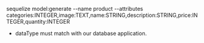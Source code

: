 sequelize model:generate --name product --attributes categories:INTEGER,image:TEXT,name:STRING,description:STRING,price:INTEGER,quantity:INTEGER

* dataType must match with our database application.
